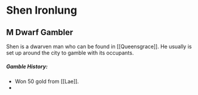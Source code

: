 # Shen Ironlung
## M Dwarf Gambler

Shen is a dwarven man who can be found in [[Queensgrace]].
He usually is set up around the city to gamble with its occupants.


##### Gamble History:
- Won 50 gold from [[Lae]].
- 